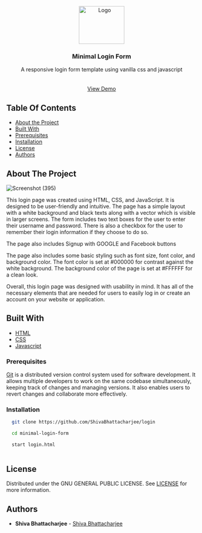 <p align="center">
  <a href="https://github.com/ShivaBhattacharjee/AnimeTrix">
    <img src="https://user-images.githubusercontent.com/95211406/227517368-8f68c2b7-8c3c-4849-a12a-ff27f23537e3.gif" alt="Logo" width="120px" height="100px">
  </a>
<br/>


  
  <h3 align="center">Minimal Login Form</h3>

  <p align="center">
    A responsive login form template using vanilla css and javascript
    <br/>
    <br/>
    <br/>
    <a href="https://shivabhattacharjee.github.io/minimal-login-form/login.html">View Demo</a>
  </p>
</p>



## Table Of Contents

* [About the Project](#about-the-project)
* [Built With](#built-with)
* [Prerequisites](#prerequisites)
* [Installation](#installation)
* [License](#license)
* [Authors](#authors)

## About The Project

![Screenshot (395)](https://user-images.githubusercontent.com/95211406/227514942-24406878-39a1-46ab-a137-02c77d0849ac.png)

 This login page was created using HTML, CSS, and JavaScript. It is designed to be user-friendly and intuitive. The page has a simple layout with a white background and black texts along with a vector which is visible in larger screens. The form includes two text boxes for the user to enter their username and password. There is also a checkbox for the user to remember their login information if they choose to do so. 

The page also includes Signup with GOOGLE and Facebook buttons 

The page also includes some basic styling such as font size, font color, and background color. The font color is set at #000000 for contrast against the white background. The background color of the page is set at #FFFFFF for a clean look. 

Overall, this login page was designed with usability in mind. It has all of the necessary elements that are needed for users to easily log in or create an account on your website or application.


## Built With


* [HTML](https://www.w3schools.com/html/#gsc.tab=0)
* [CSS](https://developer.mozilla.org/en-US/docs/Web/CSS)
* [Javascript](https://www.w3schools.com/js/js_intro.asp)



### Prerequisites

<a href="https://git-scm.com/downloads" >Git</a> is a distributed version control system used for software development. It allows multiple developers to work on the same codebase simultaneously, keeping track of changes and managing versions. It also enables users to revert changes and collaborate more effectively.



### Installation
```sh
  git clone https://github.com/ShivaBhattacharjee/login
  
  cd minimal-login-form
  
  start login.html
  
```

## License

Distributed under the GNU GENERAL PUBLIC LICENSE. See [LICENSE](https://github.com/ShivaBhattacharjee/minimal-login-form/blob/main/LICENSE) for more information.

## Authors

* **Shiva Bhattacharjee** - [Shiva Bhattacharjee](https://github.com/ShivaBhattacharjee) 





